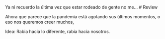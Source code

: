 Ya ni recuerdo la última vez que estar rodeado de gente no me...  # Review

Ahora que parece que la pandemia está agotando sus últimos momentos, o eso nos queremos creer muchos, 




Idea: Rabia hacia lo diferente, rabia hacia nosotros. 